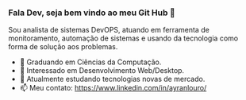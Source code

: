 ### Fala Dev, seja bem vindo ao meu Git Hub 👋

Sou analista de sistemas DevOPS, atuando em ferramenta de monitoramento, automação de sistemas e usando da tecnologia como forma de solução aos problemas.

- 👋 Graduando em Ciências da Computação.
- 👀 Interessado em Desenvolvimento Web/Desktop.
- 🌱 Atualmente estudando tecnologias novas de mercado.
- 📫 Meu contato: https://www.linkedin.com/in/ayranlouro/

<!---
ayranlouro/ayranlouro is a ✨ special ✨ repository because its `README.md` (this file) appears on your GitHub profile.
You can click the Preview link to take a look at your changes.
--->
